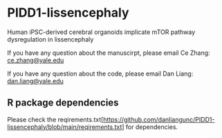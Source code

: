# PIDD1-lissencephaly

Human iPSC-derived cerebral organoids implicate mTOR pathway dysregulation in lissencephaly

If you have any question about the manuscirpt, please email Ce Zhang: ce.zhang@yale.edu

If you have any question about the code, please email Dan Liang: dan.liang@yale.edu

## R package dependencies

Please check the reqirements.txt[https://github.com/danliangunc/PIDD1-lissencephaly/blob/main/reqirements.txt] for dependencies.


